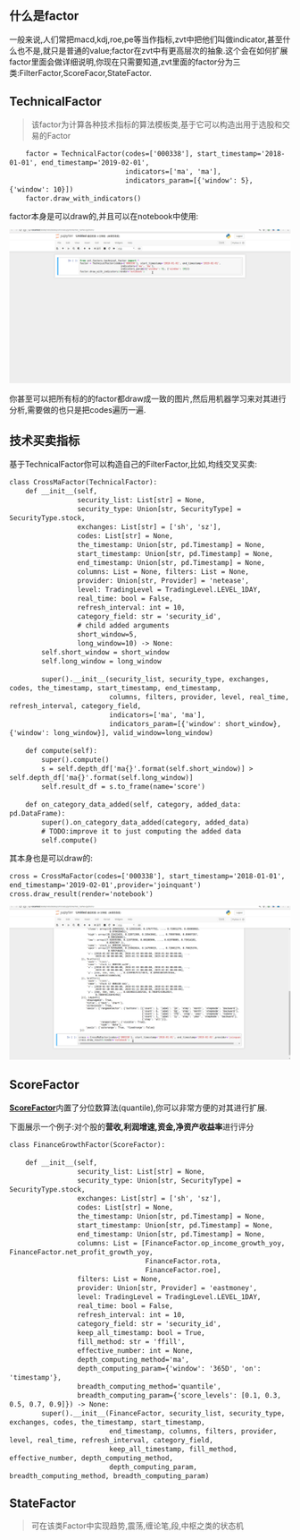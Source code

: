 ## 什么是factor

一般来说,人们常把macd,kdj,roe,pe等当作指标,zvt中把他们叫做indicator,甚至什么也不是,就只是普通的value;factor在zvt中有更高层次的抽象.这个会在如何扩展factor里面会做详细说明,你现在只需要知道,zvt里面的factor分为三类:FilterFactor,ScoreFacor,StateFactor.

## TechnicalFactor

> 该factor为计算各种技术指标的算法模板类,基于它可以构造出用于选股和交易的Factor

```
    factor = TechnicalFactor(codes=['000338'], start_timestamp='2018-01-01', end_timestamp='2019-02-01',
                             indicators=['ma', 'ma'],
                             indicators_param=[{'window': 5}, {'window': 10}])
    factor.draw_with_indicators()
```

factor本身是可以draw的,并且可以在notebook中使用:
<p align="center"><img src='factor-in-notebook.gif'/></p>

你甚至可以把所有标的的factor都draw成一致的图片,然后用机器学习来对其进行分析,需要做的也只是把codes遍历一遍.

## 技术买卖指标
基于TechnicalFactor你可以构造自己的FilterFactor,比如,均线交叉买卖:
```
class CrossMaFactor(TechnicalFactor):
    def __init__(self,
                 security_list: List[str] = None,
                 security_type: Union[str, SecurityType] = SecurityType.stock,
                 exchanges: List[str] = ['sh', 'sz'],
                 codes: List[str] = None,
                 the_timestamp: Union[str, pd.Timestamp] = None,
                 start_timestamp: Union[str, pd.Timestamp] = None,
                 end_timestamp: Union[str, pd.Timestamp] = None,
                 columns: List = None, filters: List = None,
                 provider: Union[str, Provider] = 'netease',
                 level: TradingLevel = TradingLevel.LEVEL_1DAY,
                 real_time: bool = False,
                 refresh_interval: int = 10,
                 category_field: str = 'security_id',
                 # child added arguments
                 short_window=5,
                 long_window=10) -> None:
        self.short_window = short_window
        self.long_window = long_window

        super().__init__(security_list, security_type, exchanges, codes, the_timestamp, start_timestamp, end_timestamp,
                         columns, filters, provider, level, real_time, refresh_interval, category_field,
                         indicators=['ma', 'ma'],
                         indicators_param=[{'window': short_window}, {'window': long_window}], valid_window=long_window)

    def compute(self):
        super().compute()
        s = self.depth_df['ma{}'.format(self.short_window)] > self.depth_df['ma{}'.format(self.long_window)]
        self.result_df = s.to_frame(name='score')

    def on_category_data_added(self, category, added_data: pd.DataFrame):
        super().on_category_data_added(category, added_data)
        # TODO:improve it to just computing the added data
        self.compute()
```

其本身也是可以draw的:
```
cross = CrossMaFactor(codes=['000338'], start_timestamp='2018-01-01', end_timestamp='2019-02-01',provider='joinquant')
cross.draw_result(render='notebook')
```
<p align="center"><img src='factor-result-in-notebook.gif'/></p>

## ScoreFactor

[**ScoreFactor**](https://github.com/zvtvz/zvt/blob/master/zvt/factors/factor.py#L138)内置了分位数算法(quantile),你可以非常方便的对其进行扩展.

下面展示一个例子:对个股的**营收,利润增速,资金,净资产收益率**进行评分
```
class FinanceGrowthFactor(ScoreFactor):

    def __init__(self,
                 security_list: List[str] = None,
                 security_type: Union[str, SecurityType] = SecurityType.stock,
                 exchanges: List[str] = ['sh', 'sz'],
                 codes: List[str] = None,
                 the_timestamp: Union[str, pd.Timestamp] = None,
                 start_timestamp: Union[str, pd.Timestamp] = None,
                 end_timestamp: Union[str, pd.Timestamp] = None,
                 columns: List = [FinanceFactor.op_income_growth_yoy, FinanceFactor.net_profit_growth_yoy,
                                  FinanceFactor.rota,
                                  FinanceFactor.roe],
                 filters: List = None,
                 provider: Union[str, Provider] = 'eastmoney',
                 level: TradingLevel = TradingLevel.LEVEL_1DAY,
                 real_time: bool = False,
                 refresh_interval: int = 10,
                 category_field: str = 'security_id',
                 keep_all_timestamp: bool = True,
                 fill_method: str = 'ffill',
                 effective_number: int = None,
                 depth_computing_method='ma',
                 depth_computing_param={'window': '365D', 'on': 'timestamp'},
                 breadth_computing_method='quantile',
                 breadth_computing_param={'score_levels': [0.1, 0.3, 0.5, 0.7, 0.9]}) -> None:
        super().__init__(FinanceFactor, security_list, security_type, exchanges, codes, the_timestamp, start_timestamp,
                         end_timestamp, columns, filters, provider, level, real_time, refresh_interval, category_field,
                         keep_all_timestamp, fill_method, effective_number, depth_computing_method,
                         depth_computing_param, breadth_computing_method, breadth_computing_param)

```

## StateFactor

> 可在该类Factor中实现趋势,震荡,缠论笔,段,中枢之类的状态机